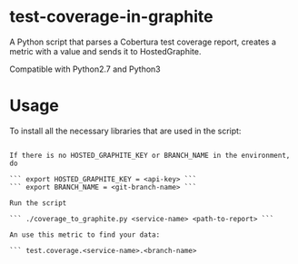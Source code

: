 # test-coverage-in-graphite

A Python script that parses a Cobertura test coverage report, creates a metric with a value and sends it to HostedGraphite.

Compatible with Python2.7 and Python3

# Usage

To install all the necessary libraries that are used in the script:

``` pip install requirements.txt

If there is no HOSTED_GRAPHITE_KEY or BRANCH_NAME in the environment, do

``` export HOSTED_GRAPHITE_KEY = <api-key> ```
``` export BRANCH_NAME = <git-branch-name> ```

Run the script

``` ./coverage_to_graphite.py <service-name> <path-to-report> ```

An use this metric to find your data:

``` test.coverage.<service-name>.<branch-name>
